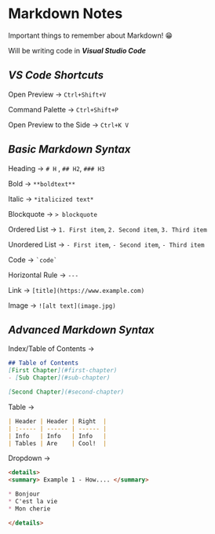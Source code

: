 # Markdown Notes
Important things to remember about Markdown! 😁

Will be writing code in ***Visual Studio Code***

## ***VS Code Shortcuts***

Open Preview → `Ctrl+Shift+V`


Command Palette → `Ctrl+Shift+P`


Open Preview to the Side → `Ctrl+K V`


## ***Basic Markdown Syntax***

Heading → `# H` , `## H2`, `### H3`

Bold → `**boldtext**`

Italic → `*italicized text*`

Blockquote → `> blockquote`

Ordered List → `1. First item`, `2. Second item`, `3. Third item`

Unordered List → `- First item`, `- Second item`, `- Third item` 

Code →  `` `code` ``

Horizontal Rule → `---`

Link → `[title](https://www.example.com)`

Image → `![alt text](image.jpg)`

## ***Advanced Markdown Syntax***

Index/Table of Contents →
```markdown
## Table of Contents
[First Chapter](#first-chapter)
- [Sub Chapter](#sub-chapter)

[Second Chapter](#second-chapter)
```

Table → 
```markdown
| Header | Header | Right  |
| :----- | ------ | ------ |
| Info   | Info   | Info   |
| Tables | Are    | Cool!  |
```

Dropdown →
```markdown
<details>
<summary> Example 1 - How.... </summary>

* Bonjour
* C'est la vie
* Mon cherie

</details>
```